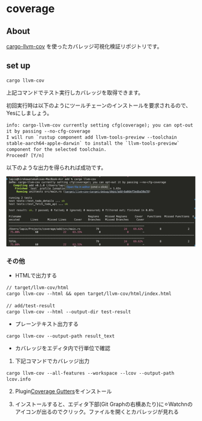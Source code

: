 # coverage

## About

[cargo-llvm-cov](https://github.com/taiki-e/cargo-llvm-cov) を使ったカバレッジ可視化検証リポジトリです。

## set up

```
cargo llvm-cov
```

上記コマンドでテスト実行しカバレッジを取得できます。

初回実行時は以下のようにツールチェーンのインストールを要求されるので、Yesにしましょう。

```
info: cargo-llvm-cov currently setting cfg(coverage); you can opt-out it by passing --no-cfg-coverage
I will run `rustup component add llvm-tools-preview --toolchain stable-aarch64-apple-darwin` to install the `llvm-tools-preview` component for the selected toolchain.
Proceed? [Y/n]
```

以下のような出力を得られれば成功です。

<img width="500" src="img/coverage-capture.png">

### その他

- HTMLで出力する

```
// target/llvm-cov/html
cargo llvm-cov --html && open target/llvm-cov/html/index.html

// add/test-result
cargo llvm-cov --html --output-dir test-result
```

- プレーンテキスト出力する

```
cargo llvm-cov --output-path result_text
```


- カバレッジをエディタ内で行単位で確認

1. 下記コマンドでカバレッジ出力

```
cargo llvm-cov --all-features --workspace --lcov --output-path lcov.info
```

2. Plugin[Coverage Gutters](https://open-vsx.org/extension/ryanluker/vscode-coverage-gutters)をインストール

3. インストールすると、エディタ下部(Git Graphの右横あたり)に⚪︎Watchnのアイコンが出るのでクリック。ファイルを開くとカバレッジが見れる
